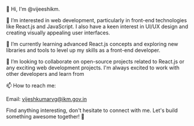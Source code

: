 👋 Hi, I'm @vijeeshikm.

👀 I’m interested in web development, particularly in front-end technologies like React.js and JavaScript. I also have a keen interest in UI/UX design and creating visually appealing user interfaces.

🌱 I’m currently learning advanced React.js concepts and exploring new libraries and tools to level up my skills as a front-end developer.

💞️ I’m looking to collaborate on open-source projects related to React.js or any exciting web development projects. I'm always excited to work with other developers and learn from 

📫 How to reach me:

Email: vijeshkumarvg@ikm.gov.in

<!---
vijeeshikm/vijeeshikm is a ✨ special ✨ repository because its `README.md` (this file) appears on your GitHub profile.
You can click the Preview link to take a look at your changes.
--->

Find anything interesting, don't hesitate to connect with me. Let's build something awesome together! 🚀
